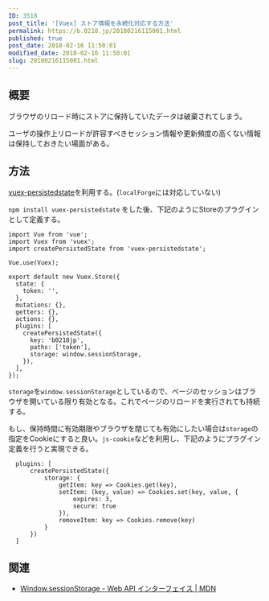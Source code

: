 ```yaml
---
ID: 3518
post_title: '[Vuex] ストア情報を永続化対応する方法'
permalink: https://b.0218.jp/20180216115001.html
published: true
post_date: 2018-02-16 11:50:01
modified_date: 2018-02-16 11:50:01
slug: 20180216115001.html
---
```

<h2>概要</h2>

ブラウザのリロード時にストアに保持していたデータは破棄されてしまう。

ユーザの操作上リロードが許容すべきセッション情報や更新頻度の高くない情報は保持しておきたい場面がある。

<!--more-->

<h2>方法</h2>

<a href="https://www.npmjs.com/package/vuex-persistedstate">vuex-persistedstate</a>を利用する。(<code>localForge</code>には対応していない)

<code>npm install vuex-persistedstate</code> をした後、下記のようにStoreのプラグインとして定義する。

<pre><code class="language-js">import Vue from 'vue';
import Vuex from 'vuex';
import createPersistedState from 'vuex-persistedstate';

Vue.use(Vuex);

export default new Vuex.Store({
  state: {
    token: '',
  },
  mutations: {},
  getters: {},
  actions: {},
  plugins: [
    createPersistedState({
      key: 'b0218jp',
      paths: ['token'],
      storage: window.sessionStorage,
    }),
  ],
});
</code></pre>

<code>storage</code>を<code>window.sessionStorage</code>としているので、ページのセッションはブラウザを開いている限り有効となる。これでページのリロードを実行されても持続する。

もし、保持時間に有効期限やブラウザを閉じても有効にしたい場合は<code>storage</code>の指定をCookieにすると良い。<code>js-cookie</code>などを利用し、下記のようにプラグイン定義を行うと実現できる。

<pre><code class="language-js">  plugins: [
      createPersistedState({
          storage: {
              getItem: key =&gt; Cookies.get(key),
              setItem: (key, value) =&gt; Cookies.set(key, value, {
                  expires: 3,
                  secure: true
              }),
              removeItem: key =&gt; Cookies.remove(key)
          }
      })
  ]
</code></pre>

<h2>関連</h2>

<ul>
<li><a href="https://developer.mozilla.org/ja/docs/Web/API/Window/sessionStorage">Window.sessionStorage - Web API インターフェイス | MDN</a></li>
</ul>
